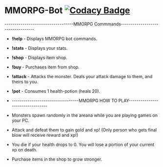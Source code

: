 # MMORPG-Bot [![Codacy Badge](https://api.codacy.com/project/badge/Grade/1c2190eebe2d4d94890547f0f7b7b3ce)](https://www.codacy.com/manual/alecfox8/MMORPG-Bot?utm_source=github.com&amp;utm_medium=referral&amp;utm_content=Alec-Fox/MMORPG-Bot&amp;utm_campaign=Badge_Grade)

-----------------------------------MMORPG Commmands----------------------------------
- **!help** -             Displays MMORPG bot commands.
- **!stats** -            Displays your stats.
- **!shop** -             Displays item shop.
- **!buy <item name>** - Purchases item from shop.
- **!attack** -           Attacks the monster. Deals your attack damage to them, and theirs to you.
- **!pot** -              Consumes 1 health-potion (heals 20).
- ----------------------------------MMORPG HOW TO PLAY---------------------------------
- Monsters spawn randomly in the areana while you are playing games on your PC. 

- Attack and defeat them to gain gold and xp! (Only person who gets final blow will receive reward and xp!)

- You die if your health drops to 0. You will lose a portion of your current xp on death.

- Purchase items in the shop to grow stronger.
